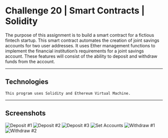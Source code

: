 # Challenge 20 | Smart Contracts | Solidity

The purpose of this assignment is to build a smart contract for a fictious fintech startup. This smart contract automates the creation of joint savings accounts for two user addresses. It uses Ether management functions to implement the financial institution’s requirements for a joint savings account. These features will consist of the ability to deposit and withdraw funds from the account.

---

## Technologies

```
This program uses Solidity and Ethereum Virtual Machine.
```

---

## Screenshots

![Deposit #1](/images/deposit_1)
![Deposit #2](/images/deposit_2)
![Deposit #3](/images/deposit_3)
![Set Accounts](/images/setAccounts)
![Withdraw #1](/images/withdraw_1)
![Withdraw #2](/images/withdraw_2)
